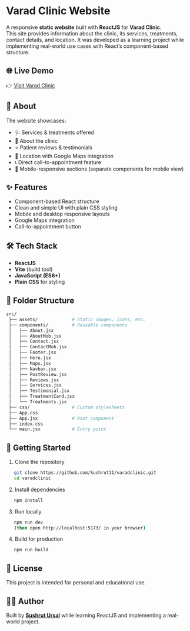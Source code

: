 # Varad Clinic Website  

A responsive **static website** built with **ReactJS** for **Varad Clinic**.  
This site provides information about the clinic, its services, treatments, contact details, and location. It was developed as a learning project while implementing real-world use cases with React’s component-based structure.  

## 🌐 Live Demo  
👉 [Visit Varad Clinic](https://varadclinic.netlify.app)  

## 📖 About  
The website showcases:  
- 🩺 Services & treatments offered  
- 📖 About the clinic  
- ⭐ Patient reviews & testimonials  
- 📍 Location with Google Maps integration  
- 📞 Direct call-to-appointment feature  
- 📱 Mobile-responsive sections (separate components for mobile view)  

## ✨ Features  
- Component-based React structure  
- Clean and simple UI with plain CSS styling  
- Mobile and desktop responsive layouts  
- Google Maps integration  
- Call-to-appointment button  

## 🛠️ Tech Stack  
- **ReactJS**  
- **Vite** (build tool)  
- **JavaScript (ES6+)**  
- **Plain CSS** for styling  

## 📂 Folder Structure  
```bash
src/
 ├── assets/             # Static images, icons, etc.
 ├── components/         # Reusable components
 │   ├── About.jsx
 │   ├── AboutMob.jsx
 │   ├── Contact.jsx
 │   ├── ContactMob.jsx
 │   ├── Footer.jsx
 │   ├── Hero.jsx
 │   ├── Maps.jsx
 │   ├── Navbar.jsx
 │   ├── PostReview.jsx
 │   ├── Reviews.jsx
 │   ├── Services.jsx
 │   ├── Testimonial.jsx
 │   ├── TreatmentCard.jsx
 │   └── Treatments.jsx
 ├── css/                # Custom stylesheets
 ├── App.css
 ├── App.jsx             # Root component
 ├── index.css
 └── main.jsx            # Entry point

```

## 🚀 Getting Started  


1. Clone the repository  
```bash
   git clone https://github.com/Sushrut11/varadclinic.git  
   cd varadclinic  
```

2. Install dependencies  
```bash
   npm install  
```
3. Run locally  
```bash
   npm run dev  
   (then open http://localhost:5173/ in your browser)  
```
4. Build for production  
```bash
   npm run build  
```

## 📜 License  
This project is intended for personal and educational use.  

## 👨‍💻 Author  
Built by **[Sushrut Ursal](https://github.com/Sushrut11)** while learning ReactJS and implementing a real-world project.  